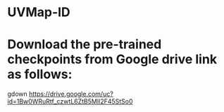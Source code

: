 # UVMap-ID
# Download the pre-trained checkpoints from Google drive link as follows:
gdown https://drive.google.com/uc?id=1Bw0WRuRtf_czwtL6ZtB5MlI2F45StSo0